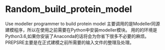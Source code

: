 # Random_build_protein_model
Use modeller programmer to build protein model
主要调用的是Modeller同源建模程序，所以在使用之前需要在Python中安装modeller模块。
用的的环境是Python3.6,如果你安装了Anaconda的话将会为你省下很多不必要的麻烦。
PREPSRE主要是在正式建模之前所需要的输入文件的整理及处理。
